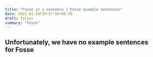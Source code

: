 ```yaml
---
title: "Fosse in a sentence | Fosse example sentences"
date: 2021-01-20T19:57:50+05:30
draft: falses
summary: "Fosse"
---
```

## Unfortunately, we have no example sentences for Fosse                 
